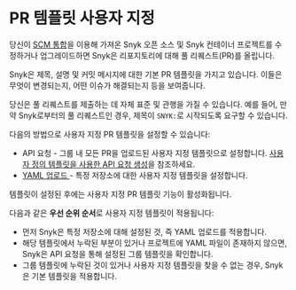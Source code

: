 # PR 템플릿 사용자 지정

당신이 [SCM 통합](../../../../scm-ide-and-ci-cd-integrations/snyk-scm-integrations/)을 이용해 가져온 Snyk 오픈 소스 및 Snyk 컨테이너 프로젝트를 수정하거나 업그레이드하면 Snyk은 리포지토리에 대해 풀 리퀘스트(PR)를 올립니다.

Snyk은 제목, 설명 및 커밋 메시지에 대한 기본 PR 템플릿을 가지고 있습니다. 이들은 무엇이 변경되는지, 어떤 이슈가 해결되는지 등을 보여줍니다.

당신은 풀 리퀘스트를 제출하는 데 자체 표준 및 관행을 가질 수 있습니다. 예를 들어, 만약 Snyk로부터의 풀 리퀘스트인 경우, 제목이 `SNYK:`로 시작되도록 요구할 수 있습니다.

다음의 방법으로 사용자 지정 PR 템플릿을 설정할 수 있습니다:

* API 요청 - 그룹 내 모든 PR을 업로드된 사용자 지정 템플릿으로 설정합니다. [사용자 정의 템플릿을 사용한 API 요청 생성](apply-a-custom-pr-template.md#create-an-api-request-with-a-custom-template)을 참조하세요.
* [YAML 업로드 ](apply-a-custom-pr-template.md#customize-using-a-yaml-pr-template-file)- 특정 저장소에 대한 사용자 지정 템플릿을 설정합니다.

템플릿이 설정된 후에는 사용자 지정 PR 템플릿 기능이 활성화됩니다.

다음과 같은 **우선 순위 순서**로 사용자 지정 템플릿이 적용됩니다:

* 먼저 Snyk은 특정 저장소에 대해 설정된 것, 즉 YAML 업로드를 적용합니다.
* 해당 템플릿에서 누락된 부분이 있거나 프로젝트에 YAML 파일이 존재하지 않으면, Snyk은 API 요청을 통해 설정된 그룹 템플릿을 확인합니다.
* 그룹 템플릿에 누락된 것이 있거나 사용자 지정 템플릿을 찾을 수 없는 경우, Snyk은 기본 템플릿을 적용합니다.
